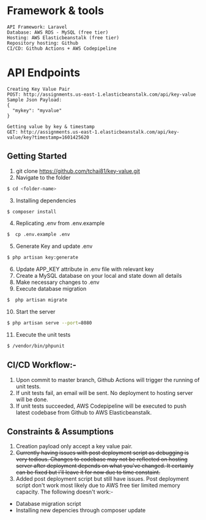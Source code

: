# Framework & tools

```
API Framework: Laravel
Database: AWS RDS - MySQL (free tier)
Hosting: AWS Elasticbeanstalk (free tier)
Repository hosting: Github
CI/CD: Github Actions + AWS Codepipeline
```

# API Endpoints
```
Creating Key Value Pair
POST: http://assignments.us-east-1.elasticbeanstalk.com/api/key-value
Sample Json Payload: 
{
  "mykey": "myvalue"
}

Getting value by key & timestamp
GET: http://assignments.us-east-1.elasticbeanstalk.com/api/key-value/key?timestamp=1601425620
```

## Getting Started

1.  git clone https://github.com/tchai81/key-value.git <folder-name>
2.  Navigate to the folder

```bash
$ cd <folder-name>
```

3.  Installing dependencies

```bash
$ composer install
```

4.  Replicating .env from .env.example

```bash
$  cp .env.example .env
```

5.  Generate Key and update .env

```bash
$ php artisan key:generate
```

6.  Update APP_KEY attribute in .env file with relevant key
7.  Create a MySQL database on your local and state down all details
8.  Make necessary changes to .env
9.  Execute database migration

```bash
$  php artisan migrate
```

10.  Start the server

```bash
$ php artisan serve --port=8080
```

11.  Execute the unit tests

```bash
$ /vendor/bin/phpunit
```

## CI/CD Workflow:-
1. Upon commit to master branch, Github Actions will trigger the running of unit tests.
2. If unit tests fail, an email will be sent. No deployment to hosting server will be done. 
3. If unit tests succeeded, AWS Codepipeline will be executed to push latest codebase from Github to AWS Elasticbeanstalk.

## Constraints & Assumptions

1. Creation payload only accept a key value pair. 
2. <del>Currently having issues with post deployment script as debugging is very tedious. Changes to codebase may not be reflected on hosting server after deployment depends on what you've changed. It certainly can be fixed but i'll leave it for now due to time constaint.<del>
3. Added post deployment script but still have issues. Post deployment script don't work most likely due to AWS free tier limited memory capacity. The following doesn't work:-
- Database migration script 
- Installing new depencies through composer update
